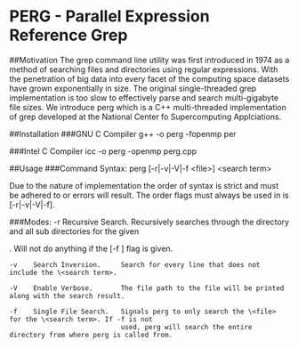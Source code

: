 # PERG - Parallel Expression Reference Grep

##Motivation
The grep command line utility was first introduced in 1974 as a method of searching files and directories using regular expressions. With the penetration of big data into every facet of the computing space datasets have grown exponentially in size. The original single-threaded grep implementation is too slow to effectively parse and search multi-gigabyte file sizes. We introduce perg which is a C++ multi-threaded implementation of grep developed at the National Center fo Supercomputing Applciations.

##Installation
###GNU C Compiler
g++ -o perg -fopenmp per

###Intel C Compiler
icc -o perg -openmp perg.cpp

##Usage
###Command Syntax:
perg [-r|-v|-V|-f \<file>] \<search term>

Due to the nature of implementation the order of syntax is strict and must be adhered to or errors will result. The order flags must always be used in is [-r|-v|-V|-f].

###Modes:
    -r    Recursive Search.     Recursively searches through the directory and all sub directories for the 
                                given <search term>. Will not do anything if the [-f <file>] flag is given.

    -v    Search Inversion.     Search for every line that does not include the \<search term>.

    -V    Enable Verbose.       The file path to the file will be printed along with the search result.

    -f    Single File Search.   Signals perg to only search the \<file> for the \<search term>. If -f is not
                                used, perg will search the entire directory from where perg is called from.
